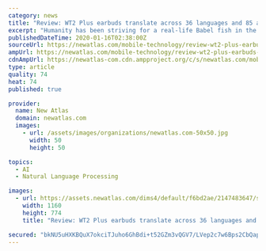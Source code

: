 ```yaml
---
category: news
title: "Review: WT2 Plus earbuds translate across 36 languages and 85 accents"
excerpt: "Humanity has been striving for a real-life Babel fish in the form of translation technology, and the rise of deep learning in recent years has seen machine translation develop in leaps and bounds."
publishedDateTime: 2020-01-16T02:38:00Z
sourceUrl: https://newatlas.com/mobile-technology/review-wt2-plus-earbuds-translation-35languages-85accents/
ampUrl: https://newatlas.com/mobile-technology/review-wt2-plus-earbuds-translation-35languages-85accents/?amp=true
cdnAmpUrl: https://newatlas-com.cdn.ampproject.org/c/s/newatlas.com/mobile-technology/review-wt2-plus-earbuds-translation-35languages-85accents/?amp=true
type: article
quality: 74
heat: 74
published: true

provider:
  name: New Atlas
  domain: newatlas.com
  images:
    - url: /assets/images/organizations/newatlas.com-50x50.jpg
      width: 50
      height: 50

topics:
  - AI
  - Natural Language Processing

images:
  - url: https://assets.newatlas.com/dims4/default/f6bd2ae/2147483647/strip/true/crop/3000x2002+0+124/resize/1160x774!/quality/90/?url=https%3A%2F%2Fassets.newatlas.com%2Fc3%2Fb4%2F0a6f5f50413e913fcb974d883f6f%2Funtitled-shoot-1033350.jpg
    width: 1160
    height: 774
    title: "Review: WT2 Plus earbuds translate across 36 languages and 85 accents"

secured: "bkNU5uHXKBQuX7okciTJuho6GhBdi+t52GZm3vQGV7/LVep2c7w6Bps2CbQapRPl4thpBXTFP2P7TOlD2JcIpvU5zOmqxpQlpOzpN+AIKkWST7r3lpFXphSNrbiXsFTAyoADtyv2ZuSR08LmlKB8LDk5pWzMcmFtdjTKF4ij/PM6sA7nOgl+qeQIwlmU5oi46h8FtYcIHp+e3aczWsfMX1TQ2BBNKwGYb4smYTjNSm/exuxvthHIkpnmyHT+YxjPhvkEk1SOWcgk6Ifa5bkHmS9EtxOY16V85tmfj6FZOU9A6wgWQdDhp6LNjazIuYQxQ90e+lqHke5AyusWvu2mexhKXJ6nr7AhVtLWKfVFhX8qc4GaYXNf5I4jbC1jRVuxpidiKwrmEM+yLOY9FQ8oDpLSBLvsmISOAuFVaORzHpchGPrZcJClTlgvaqpi1ABbKF8Ht+uVkAwiByQ/t5cs0A==;tHCT/1sjROBKlM3MvdG+cQ=="
---
```


